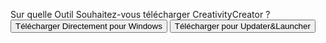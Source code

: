 <p id="Welcome-Dialog">
	Sur quelle Outil Souhaitez-vous télécharger CreativityCreator ?<br>
	<button class="BLR" onClick="Windows()">Télécharger Directement pour Windows</button>
	<button class="BLR" onClick="UpdaterAndLauncher()">Télécharger pour Updater&Launcher</button>
</p>
<div id="Tanks"></div>
<script src="https://superatraction.github.io/JQuery/external/jquery/jquery.js"></script>
<script src="https://superatraction.github.io/JQuery/jquery-ui.js"></script>
<script type="text/javascript" src="index.js"></script>